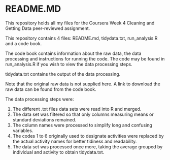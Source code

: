 # README.MD
This repository holds all my files for the Coursera Week 4 Cleaning and Getting Data peer-reviewed assignment. 

This repository contains 4 files: README.md, tidydata.txt, run_analysis.R and a code book.

The code book contains information about the raw data, the data processing and instructions for running the code. The code may be found in run_analysis.R if you wish to view the data processing steps. 

tidydata.txt contains the output of the data processing.

Note that the original raw data is not supplied here. A link to download the raw data can be found from the code book.

The data processing steps were:
1. The different .txt files data sets were read into R and merged.
2. The data set was filtered so that only columns measuring means or standard deviations remained.
3. The column names were processed to simplify long and confusing variables.
4. The codes 1 to 6 originally used to designate activities were replaced by the actual activity names for better tidiness and readability. 
5. The data set was processed once more, taking the average grouped by individual and activity to obtain tidydata.txt.
